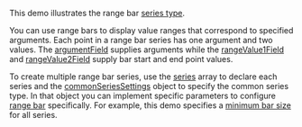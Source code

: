 This demo illustrates the range bar [series type](/Documentation/ApiReference/UI_Components/dxChart/Configuration/series/#type). 

You can use range bars to display value ranges that correspond to specified arguments. Each point in a range bar series has one argument and two values. The [argumentField](/Documentation/ApiReference/UI_Components/dxChart/Series_Types/RangeBarSeries/#argumentField) supplies arguments while the [rangeValue1Field](/Documentation/ApiReference/UI_Components/dxChart/Series_Types/RangeBarSeries/#rangeValue1Field) and [rangeValue2Field](/Documentation/ApiReference/UI_Components/dxChart/Series_Types/RangeBarSeries/#rangeValue2Field) supply bar start and end point values.

To create multiple range bar series, use the [series](/Documentation/ApiReference/UI_Components/dxChart/Configuration/series/) array to declare each series and the [commonSeriesSettings](/Documentation/ApiReference/UI_Components/dxChart/Configuration/commonSeriesSettings/) object to specify the common series type. In that object you can implement specific parameters to configure [range bar](/Documentation/ApiReference/UI_Components/dxChart/Series_Types/RangeBarSeries/) specifically. For example, this demo specifies a [minimum bar size](/Documentation/ApiReference/UI_Components/dxChart/Series_Types/RangeBarSeries/#minBarSize) for all series.
